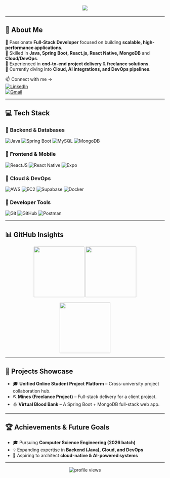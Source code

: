 <!-- Header with Gradient -->
<h1 align="center">
  <img src="https://readme-typing-svg.herokuapp.com?font=Fira+Code&size=28&duration=2800&pause=2000&color=00F7F7&center=true&vCenter=true&width=600&lines=Hey%2C+I'm+Parth+👋;Full-Stack+Developer+%26+Cloud+Enthusiast;Building+Scalable+Apps+with+Java+%26+React;Exploring+AI+and+DevOps+🚀" />
</h1>


---

## 🚀 About Me  

🔹 Passionate **Full-Stack Developer** focused on building **scalable, high-performance applications**.  
🔹 Skilled in **Java, Spring Boot, React.js, React Native, MongoDB** and **Cloud/DevOps**.  
🔹 Experienced in **end-to-end project delivery** & **freelance solutions**.  
🔹 Currently diving into **Cloud, AI integrations, and DevOps pipelines**.  

📫 Connect with me →  
[![LinkedIn](https://img.shields.io/badge/LinkedIn-0A66C2?style=for-the-badge&logo=linkedin&logoColor=white)](https://www.linkedin.com/in/parth11-c)  
[![Gmail](https://img.shields.io/badge/Gmail-D14836?style=for-the-badge&logo=gmail&logoColor=white)](mailto:parthbhende11@gmail.com)  

---

## 💻 Tech Stack  

<p align="center">
  
### 🔹 **Backend & Databases**  
![Java](https://img.shields.io/badge/Java-%23ED8B00.svg?style=flat-square&logo=openjdk&logoColor=white)
![Spring Boot](https://img.shields.io/badge/Spring%20Boot-%236DB33F.svg?style=flat-square&logo=springboot&logoColor=white)
![MySQL](https://img.shields.io/badge/MySQL-%2300f.svg?style=flat-square&logo=mysql&logoColor=white)
![MongoDB](https://img.shields.io/badge/MongoDB-%2347A248.svg?style=flat-square&logo=mongodb&logoColor=white)  

### 🔹 **Frontend & Mobile**  
![ReactJS](https://img.shields.io/badge/React-%2361DAFB.svg?style=flat-square&logo=react&logoColor=black)
![React Native](https://img.shields.io/badge/React%20Native-%2361DAFB.svg?style=flat-square&logo=react&logoColor=black)
![Expo](https://img.shields.io/badge/Expo-000020?style=flat-square&logo=expo&logoColor=white)  

### 🔹 **Cloud & DevOps**  
![AWS](https://img.shields.io/badge/AWS-%23FF9900.svg?style=flat-square&logo=amazonaws&logoColor=white)
![EC2](https://img.shields.io/badge/AWS%20EC2-%23FF9900.svg?style=flat-square&logo=amazonaws&logoColor=white)
![Supabase](https://img.shields.io/badge/Supabase-3ECF8E?style=flat-square&logo=supabase&logoColor=white)
![Docker](https://img.shields.io/badge/Docker-%232496ED.svg?style=flat-square&logo=docker&logoColor=white)  

### 🔹 **Developer Tools**  
![Git](https://img.shields.io/badge/Git-%23F05033.svg?style=flat-square&logo=git&logoColor=white)
![GitHub](https://img.shields.io/badge/GitHub-%23181717.svg?style=flat-square&logo=github&logoColor=white)
![Postman](https://img.shields.io/badge/Postman-FF6C37?style=flat-square&logo=postman&logoColor=white)  

</p>

---

## 📊 GitHub Insights  

<p align="center">
  <img height="160" src="https://github-readme-stats.vercel.app/api?username=parth11-c&show_icons=true&theme=radical&hide_border=true&count_private=true" />
  <img height="160" src="https://github-readme-stats.vercel.app/api/top-langs/?username=parth11-c&layout=compact&theme=radical&hide_border=true" />
</p>  

<p align="center">
  <img height="160" src="https://github-readme-streak-stats.herokuapp.com/?user=parth11-c&theme=radical&hide_border=true" />
</p>  

---

## 🚀 Projects Showcase  

- 🎓 **Unified Online Student Project Platform** – Cross-university project collaboration hub.  
- ⛏ **Mines (Freelance Project)** – Full-stack delivery for a client project.  
- 🩸 **Virtual Blood Bank** – A Spring Boot + MongoDB full-stack web app.  

---

## 🏆 Achievements & Future Goals  

- 🎓 Pursuing **Computer Science Engineering (2026 batch)**  
- 💡 Expanding expertise in **Backend (Java), Cloud, and DevOps**  
- 🌟 Aspiring to architect **cloud-native & AI-powered systems**  

---

<p align="center">
  <img src="https://komarev.com/ghpvc/?username=parth11-c&style=for-the-badge&color=blue" alt="profile views"/>
</p>

